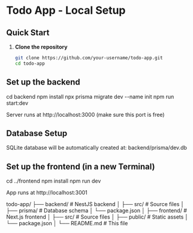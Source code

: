 # Todo App - Local Setup

## Quick Start

1. **Clone the repository**
   ```bash
   git clone https://github.com/your-username/todo-app.git
   cd todo-app
   ```

## Set up the backend

cd backend
npm install
npx prisma migrate dev --name init
npm run start:dev

Server runs at http://localhost:3000 (make sure this port is free)

## Database Setup

SQLite database will be automatically created at:
backend/prisma/dev.db

## Set up the frontend (in a new Terminal)

cd ../frontend
npm install
npm run dev

App runs at http://localhost:3001

todo-app/
├── backend/ # NestJS backend
│ ├── src/ # Source files
│ ├── prisma/ # Database schema
│ └── package.json
│
├── frontend/ # Next.js frontend
│ ├── src/ # Source files
│ ├── public/ # Static assets
│ └── package.json
│
└── README.md # This file
